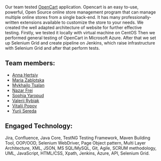 Our team tested [OpenCart](https://demo.opencart.com/) application. Opencart is an easy to-use, powerful, Open Source online store management program that can manage multiple online stores from a single back-end. It has many professionally-written extensions available to customize the store to your needs. We created the well adapted architecture of website for further effective testing. Firstly, we tested it locally with virtual machine on CentOS Then we performed general testing of OpenCart in Microsoft Azure. After that we set up Selenium Grid and create pipeline on Jenkins, which raise infrastructure with Selenium Grid and after that perform tests.

## Team members:
* [Anna Hertsiy](https://github.com/AnnaHertsii)
* [Maria Zablotska](https://github.com/Maria19187)
* [Mykhailo Tsalan](https://github.com/tsmichael)
* [Nazar Frei](https://github.com/d0minus7)
* [Sophia Yaropud](https://github.com/sophiayaropud)
* [Valerii Rybiak](https://github.com/ValeriiRybiak)
* [Vitalii Popov](https://github.com/VitaliiPopov)
* [Yurii Sereda](https://github.com/sereda1997)

## Engaged Technology:
Jira, Confluence, Java Core, TestNG Testing Framework, Maven Building Tool, OOP/OOD, Selenium WebDriver, Page Object pattern, Multi Layer Architecture, XML, JSON, MS SQL/MySQL, Git, Agile, SCRUM methodology, UML, JavaScript, HTML/CSS, Xpath, Jenkins, Azure, API, Selenium Grid.
